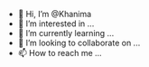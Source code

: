 - 👋 Hi, I’m @Khanima
- 👀 I’m interested in ...
- 🌱 I’m currently learning ...
- 💞️ I’m looking to collaborate on ...
- 📫 How to reach me ...

<!---
Khanima/Khanima is a ✨ special ✨ repository because its `README.md` (this file) appears on your GitHub profile.
You can click the Preview link to take a look at your changes.
--->

